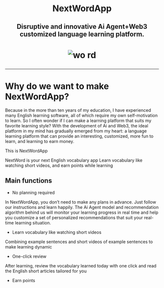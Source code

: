<h1 align="center">
  NextWordApp
</h1>


<h2 align="center">
  Disruptive and innovative Ai Agent+Web3 customized language learning platform.
</h2>


<h1 align="center">
  
  ![wo rd](https://github.com/user-attachments/assets/66ae1a36-215b-4c42-b430-ad479996a51b)

</h1>


---

# Why do we want to make NextWordApp?


Because in the more than ten years of my education, I have experienced many English learning software, all of which require my own self-motivation to learn.
So I often wonder if I can make a learning platform that suits my favorite learning style?
With the development of Ai and Web3, the ideal platform in my mind has gradually emerged from my heart: a language learning platform that can provide an interesting, customized, more fun to learn, and learning to earn money.

This is NextWordApp


NextWord is your next English vocabulary app
Learn vocabulary like watching short videos, and earn points while learning

## Main functions
- No planning required

In NextWordApp, you don’t need to make any plans in advance. Just follow our instructions and learn happily. The Ai Agent model and recommendation algorithm behind us will monitor your learning progress in real time and help you customize a set of personalized recommendations that suit your real-time learning situation.

- Learn vocabulary like watching short videos

Combining example sentences and short videos of example sentences to make learning dynamic

- One-click review

After learning, review the vocabulary learned today with one click and read the English short articles tailored for you

- Earn points

